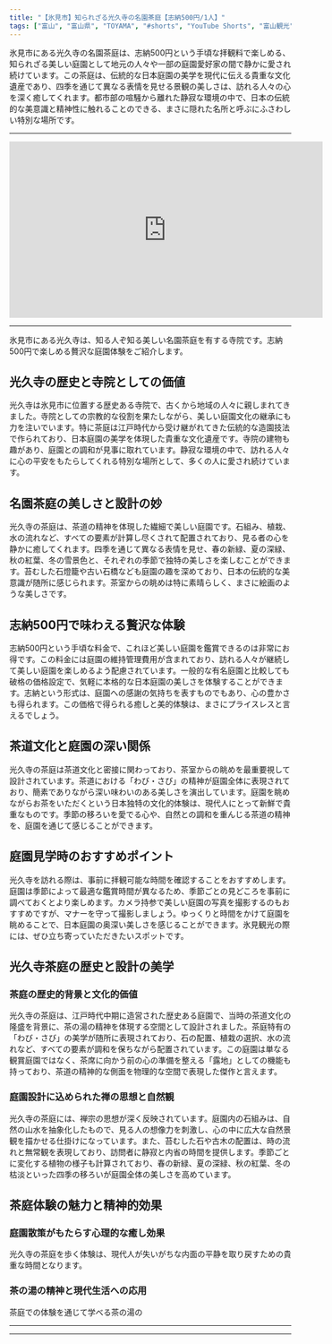 ```yaml
---
title: "【氷見市】知られざる光久寺の名園茶庭【志納500円/1人】"
tags: ["富山", "富山県", "TOYAMA", "#shorts", "YouTube Shorts", "富山観光", "富山旅行", "北陸観光", "氷見市", "県西部", "神社仏閣", "パワースポット", "富山県の観光スポット", "富山県でおすすめの場所", "富山県の見どころ"]
---
```


氷見市にある光久寺の名園茶庭は、志納500円という手頃な拝観料で楽しめる、知られざる美しい庭園として地元の人々や一部の庭園愛好家の間で静かに愛され続けています。この茶庭は、伝統的な日本庭園の美学を現代に伝える貴重な文化遺産であり、四季を通じて異なる表情を見せる景観の美しさは、訪れる人々の心を深く癒してくれます。都市部の喧騒から離れた静寂な環境の中で、日本の伝統的な美意識と精神性に触れることのできる、まさに隠れた名所と呼ぶにふさわしい特別な場所です。

---

<!-- 🎥 YouTube動画埋め込み -->
<iframe width="560" height="315" src="https://www.youtube.com/embed/peNfEal6FG8" title="YouTube video player" frameborder="0" allowfullscreen></iframe>

---

氷見市にある光久寺は、知る人ぞ知る美しい名園茶庭を有する寺院です。志納500円で楽しめる贅沢な庭園体験をご紹介します。

## 光久寺の歴史と寺院としての価値

光久寺は氷見市に位置する歴史ある寺院で、古くから地域の人々に親しまれてきました。寺院としての宗教的な役割を果たしながら、美しい庭園文化の継承にも力を注いでいます。特に茶庭は江戸時代から受け継がれてきた伝統的な造園技法で作られており、日本庭園の美学を体現した貴重な文化遺産です。寺院の建物も趣があり、庭園との調和が見事に取れています。静寂な環境の中で、訪れる人々に心の平安をもたらしてくれる特別な場所として、多くの人に愛され続けています。

## 名園茶庭の美しさと設計の妙

光久寺の茶庭は、茶道の精神を体現した繊細で美しい庭園です。石組み、植栽、水の流れなど、すべての要素が計算し尽くされて配置されており、見る者の心を静かに癒してくれます。四季を通じて異なる表情を見せ、春の新緑、夏の深緑、秋の紅葉、冬の雪景色と、それぞれの季節で独特の美しさを楽しむことができます。苔むした石燈籠や古い石橋なども庭園の趣を深めており、日本の伝統的な美意識が随所に感じられます。茶室からの眺めは特に素晴らしく、まさに絵画のような美しさです。

## 志納500円で味わえる贅沢な体験

志納500円という手頃な料金で、これほど美しい庭園を鑑賞できるのは非常にお得です。この料金には庭園の維持管理費用が含まれており、訪れる人々が継続して美しい庭園を楽しめるよう配慮されています。一般的な有名庭園と比較しても破格の価格設定で、気軽に本格的な日本庭園の美しさを体験することができます。志納という形式は、庭園への感謝の気持ちを表すものでもあり、心の豊かさも得られます。この価格で得られる癒しと美的体験は、まさにプライスレスと言えるでしょう。

## 茶道文化と庭園の深い関係

光久寺の茶庭は茶道文化と密接に関わっており、茶室からの眺めを最重要視して設計されています。茶道における「わび・さび」の精神が庭園全体に表現されており、簡素でありながら深い味わいのある美しさを演出しています。庭園を眺めながらお茶をいただくという日本独特の文化的体験は、現代人にとって新鮮で貴重なものです。季節の移ろいを愛でる心や、自然との調和を重んじる茶道の精神を、庭園を通じて感じることができます。

## 庭園見学時のおすすめポイント

光久寺を訪れる際は、事前に拝観可能な時間を確認することをおすすめします。庭園は季節によって最適な鑑賞時間が異なるため、季節ごとの見どころを事前に調べておくとより楽しめます。カメラ持参で美しい庭園の写真を撮影するのもおすすめですが、マナーを守って撮影しましょう。ゆっくりと時間をかけて庭園を眺めることで、日本庭園の奥深い美しさを感じることができます。氷見観光の際には、ぜひ立ち寄っていただきたいスポットです。

## 光久寺茶庭の歴史と設計の美学

### 茶庭の歴史的背景と文化的価値

光久寺の茶庭は、江戸時代中期に造営された歴史ある庭園で、当時の茶道文化の隆盛を背景に、茶の湯の精神を体現する空間として設計されました。茶庭特有の「わび・さび」の美学が随所に表現されており、石の配置、植栽の選択、水の流れなど、すべての要素が調和を保ちながら配置されています。この庭園は単なる観賞庭園ではなく、茶席に向かう前の心の準備を整える「露地」としての機能も持っており、茶道の精神的な側面を物理的な空間で表現した傑作と言えます。

### 庭園設計に込められた禅の思想と自然観

光久寺の茶庭には、禅宗の思想が深く反映されています。庭園内の石組みは、自然の山水を抽象化したもので、見る人の想像力を刺激し、心の中に広大な自然景観を描かせる仕掛けになっています。また、苔むした石や古木の配置は、時の流れと無常観を表現しており、訪問者に静寂と内省の時間を提供します。季節ごとに変化する植物の様子も計算されており、春の新緑、夏の深緑、秋の紅葉、冬の枯淡といった四季の移ろいが庭園全体の美しさを高めています。

## 茶庭体験の魅力と精神的効果

### 庭園散策がもたらす心理的な癒し効果

光久寺の茶庭を歩く体験は、現代人が失いがちな内面の平静を取り戻すための貴重な時間となります。

### 茶の湯の精神と現代生活への応用

茶庭での体験を通じて学べる茶の湯の

---

<!-- 🗺 Googleマップ（自動表示: page.tsxで地域名から自動生成） -->

<!-- 📍 宿泊リンク（自動表示: page.tsxで地域別リンクを自動生成）
     - タイトルから地域名を抽出
     - JTB / 楽天トラベル / じゃらん / 一休.com 対応
     - 環境変数でプロバイダー切替可能
-->

<!-- 📚 関連記事（自動表示: page.tsxで同カテゴリから2件自動選択） -->

<!-- 🏷️ タグ（自動表示: page.tsxで記事最下部に自動配置） -->

---

<!--
【記事文字数ルール】
- 基本文字数: 最低1000文字以上
- 推奨文字数: 1000〜1500文字（スマホ読みやすさ最優先）
- 上限なし: 情報量的に必要な場合は1500文字や2000文字を超えても良い
- 判断基準: 読者にとって価値ある情報を過不足なく提供できる文字数

【記事構成の最終形】
1. タイトル・動画・本文
2. まとめ
3. Googleマップ（見出しなし、マップのみ自動表示）
4. **宿泊リンク（地域別自動生成）** ← 2025年10月7日追加
5. 関連記事（H3、同カテゴリから2件自動選択）
6. タグ（記事最下部に自動表示）
7. ナビゲーションボタン

【宿泊リンクシステム仕様】
- タイトルから地域名を自動抽出（【〇〇市】形式優先）
- 北陸地方地域辞書: 富山/石川/福井の主要都市対応
- 対応プロバイダー: JTB（既定）/ 楽天トラベル / じゃらん / 一休.com
- 環境変数で切替: NEXT_PUBLIC_DEFAULT_TRAVEL_PROVIDER
- URLテンプレート: 地域名自動エンコード + アフィリエイトID挿入
- 配置位置: Googleマップ直後、関連記事より前

【自動生成セクション】
※以下はpage.tsxで自動生成されるため、記事本文には含めない
- Googleマップ: タイトル【】内の地域名から生成
- 宿泊リンク: 地域名抽出 → Deeplink生成 → スタイル適用
- 関連記事: 同カテゴリから2件を自動選択・リンク化
- タグ: 記事データから最下部に自動配置

【削除済みセクション】
※アクセス方法・周辺情報・公式リンクセクションは不要（2025年10月5日削除）

【AdSense・アフィリエイト】
- Google AdSense: 全ページ自動読み込み（layout.tsx）
- アフィリエイトスクリプト: AffilScript（layout.tsx）
- data-affil属性での動的リンク変換機能あり（現在は宿泊リンクで代替）

【最終更新】2025年10月7日 - 地域別宿泊リンク自動生成システム実装
-->
